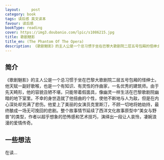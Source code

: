 ```yaml
---
layout:     post
category: book
tags: 读后感 英文读本
favour: 读后感
bookType: reading
cover: https://img3.doubanio.com/lpic/s1086215.jpg
title: 歌剧魅影
title_en: (The Phantom Of The Opera)
description: 《歌剧魅影》的主人公是一个总习惯于坐在巴黎大歌剧院二层五号包厢的怪绅士。他天赋一副好歌喉，也是一个有知识、有灵性的作曲家，一名优秀的建筑师。由于先天畸形，他的容貌丑陋不堪，只能带着假面具，像幽灵一样生活在巴黎歌剧院幽暗的地下室里。不幸的身世造就了他扭曲的个性，使他不断地与人为敌，但是在内心深处却充满了悲伤。他爱上了美丽的女演员克里斯汀，不顾一切地将她劫持，最终酿成一场无可挽回的悲剧。整个故事情节延续了西洋文化故事原型中“美女与野兽”的类型，作者以超乎想象的恐怖感和艺术技巧，演绎出一段让人哀怜，凄婉浪漫的爱情传奇。
---
```


## 简介
《歌剧魅影》的主人公是一个总习惯于坐在巴黎大歌剧院二层五号包厢的怪绅士。他天赋一副好歌喉，也是一个有知识、有灵性的作曲家，一名优秀的建筑师。由于先天畸形，他的容貌丑陋不堪，只能带着假面具，像幽灵一样生活在巴黎歌剧院幽暗的地下室里。不幸的身世造就了他扭曲的个性，使他不断地与人为敌，但是在内心深处却充满了悲伤。他爱上了美丽的女演员克里斯汀，不顾一切地将她劫持，最终酿成一场无可挽回的悲剧。整个故事情节延续了西洋文化故事原型中“美女与野兽”的类型，作者以超乎想象的恐怖感和艺术技巧，演绎出一段让人哀怜，凄婉浪漫的爱情传奇。

## 一些想法
在读...